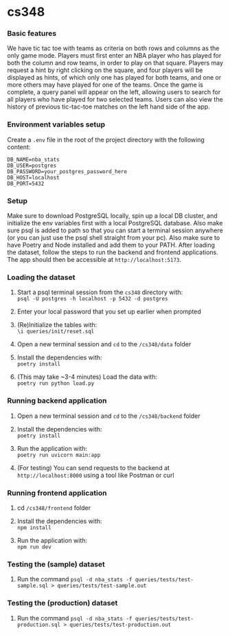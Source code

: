 # cs348

### Basic features
We have tic tac toe with teams as criteria on both rows and columns as the only game mode. Players must first enter an NBA player who has played for both the column and row teams, in order to play on that square. Players may request a hint by right clicking on the square, and four players will be displayed as hints, of which only one has played for both teams, and one or more others may have played for one of the teams. Once the game is complete, a query panel will appear on the left, allowing users to search for all players who have played for two selected teams. Users can also view the history of previous tic-tac-toe matches on the left hand side of the app.

### Environment variables setup

Create a `.env` file in the root of the project directory with the following content:
```env
DB_NAME=nba_stats
DB_USER=postgres
DB_PASSWORD=your_postgres_password_here
DB_HOST=localhost
DB_PORT=5432
```

### Setup

Make sure to download PostgreSQL locally, spin up a local DB cluster, and initialize the env variables first with a local PostgreSQL database. Also make sure psql is added to path so that you can start a terminal session anywhere (or you can just use the psql shell straight from your pc). Also make sure to have Poetry and Node installed and add them to your PATH. After loading the dataset, follow the steps to run the backend and frontend applications. The app should then be accessible at `http://localhost:5173`.

### Loading the dataset

1. Start a psql terminal session from the `cs348` directory with:  
   `psql -U postgres -h localhost -p 5432 -d postgres`

2. Enter your local password that you set up earlier when prompted  
3. (Re)Initialize the tables with:  
   `\i queries/init/reset.sql`

4. Open a new terminal session and `cd` to the `/cs348/data` folder

5. Install the dependencies with:  
   `poetry install`

6. (This may take ~3-4 minutes) Load the data with:  
   `poetry run python load.py`

### Running backend application

1. Open a new terminal session and `cd` to the `/cs348/backend` folder

2. Install the dependencies with:  
   `poetry install`
   
3. Run the application with:  
   `poetry run uvicorn main:app`

4. (For testing) You can send requests to the backend at `http://localhost:8000` using a tool like Postman or curl

### Running frontend application

1. cd `/cs348/frontend` folder

2. Install the dependencies with:  
   `npm install`

3. Run the application with:  
   `npm run dev`

### Testing the (sample) dataset

1. Run the command `psql -d nba_stats -f queries/tests/test-sample.sql > queries/tests/test-sample.out`

### Testing the (production) dataset

1. Run the command `psql -d nba_stats -f queries/tests/test-production.sql > queries/tests/test-production.out`
